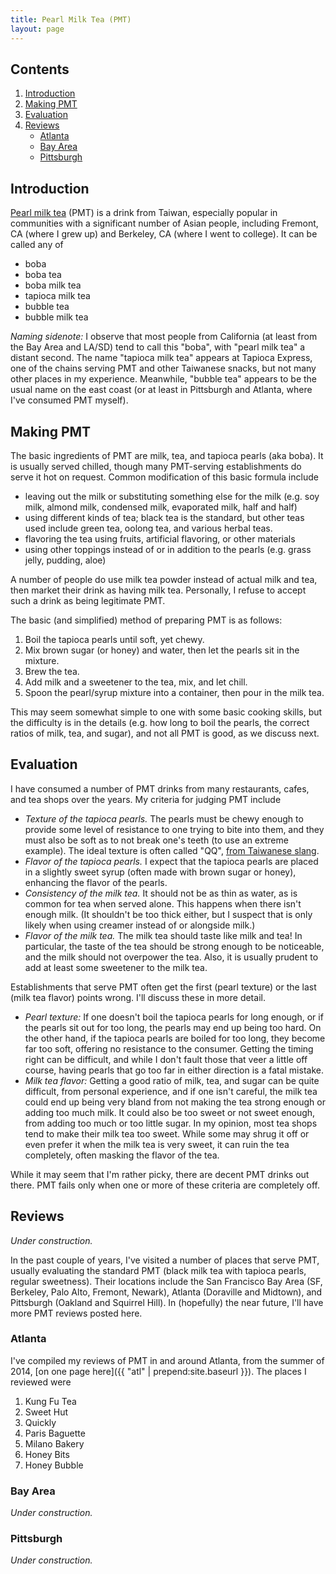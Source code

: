 ```yaml
---
title: Pearl Milk Tea (PMT)
layout: page
---
```


## Contents

1. [Introduction](#introduction)
2. [Making PMT](#making-pmt)
3. [Evaluation](#evaluation)
4. [Reviews](#reviews)
    * [Atlanta](#atlanta)
    * [Bay Area](#bay-area)
    * [Pittsburgh](#pittsburgh)

## Introduction

[Pearl milk tea](https://en.wikipedia.org/wiki/Bubble_tea) (PMT) is
a drink from Taiwan, especially popular in communities with a significant
number of Asian people, including Fremont, CA (where I grew up) and
Berkeley, CA (where I went to college). It can be called any of

* boba
* boba tea
* boba milk tea
* tapioca milk tea
* bubble tea
* bubble milk tea

_Naming sidenote:_ I observe that most people from California (at least from the
Bay Area and LA/SD) tend to call this "boba", with "pearl milk tea" a distant
second. The name "tapioca milk tea" appears at Tapioca Express, one of the
chains serving PMT and other Taiwanese snacks, but not many other places
in my experience. Meanwhile, "bubble tea" appears to be the usual name
on the east coast (or at least in Pittsburgh and Atlanta, where I've
consumed PMT myself).

## Making PMT

The basic ingredients of PMT are milk, tea, and tapioca pearls (aka boba).
It is usually served chilled, though many PMT-serving establishments do serve
it hot on request. Common modification of this basic formula include

* leaving out the milk or substituting something else for the milk
(e.g. soy milk, almond milk, condensed milk, evaporated milk, half and half)
* using different kinds of tea; black tea is the standard, but other teas used
include green tea, oolong tea, and various herbal teas.
* flavoring the tea using fruits, artificial flavoring, or other materials
* using other toppings instead of or in addition to the pearls (e.g. grass jelly,
pudding, aloe)

A number of people do use milk tea powder instead of actual milk and tea,
then market their drink as having milk tea. Personally, I refuse to accept such
a drink as being legitimate PMT.

The basic (and simplified) method of preparing PMT is as follows:

1. Boil the tapioca pearls until soft, yet chewy.
2. Mix brown sugar (or honey) and water, then let the pearls sit in the mixture.
3. Brew the tea.
4. Add milk and a sweetener to the tea, mix, and let chill.
5. Spoon the pearl/syrup mixture into a container, then pour in the milk tea.

This may seem somewhat simple to one with some basic cooking skills, but the
difficulty is in the details (e.g. how long to boil the pearls, the correct
ratios of milk, tea, and sugar), and not all PMT is good, as we discuss next.

## Evaluation

I have consumed a number of PMT drinks from many restaurants, cafes, and tea
shops over the years. My criteria for judging PMT include

* _Texture of the tapioca pearls._ The pearls must be chewy enough to provide some
level of resistance to one trying to bite into them, and they must also be soft
as to not break one's teeth (to use an extreme example). The ideal texture is
often called "QQ", [from Taiwanese slang](http://languagelog.ldc.upenn.edu/nll/?p=2252).
* _Flavor of the tapioca pearls._ I expect that the tapioca pearls are placed
in a slightly sweet syrup (often made with brown sugar or honey), enhancing the
flavor of the pearls.
* _Consistency of the milk tea._  It should not be as thin as water,
as is common for tea when served alone. This happens when there isn't enough milk.
(It shouldn't be too thick either, but I suspect that is only likely when using
creamer instead of or alongside milk.)
* _Flavor of the milk tea._ The milk tea should taste like milk and tea!
In particular, the taste of the tea should be strong enough to be noticeable,
and the milk should not overpower the tea. Also, it is usually prudent to
add at least some sweetener to the milk tea.

Establishments that serve PMT often get the first (pearl texture) or
the last (milk tea flavor) points wrong. I'll discuss these in more detail.

* _Pearl texture:_ If one doesn't boil the tapioca pearls
for long enough, or if the pearls sit out for too long, the pearls may end up
being too hard. On the other hand, if the tapioca pearls are boiled for too long,
they become far too soft, offering no resistance to the consumer. Getting the
timing right can be difficult, and while I don't fault those that veer a little
off course, having pearls that go too far in either direction is a fatal mistake.
* _Milk tea flavor:_ Getting a good ratio of milk, tea, and sugar can be quite
difficult, from personal experience, and if one isn't careful, the milk tea could
end up being very bland from not making the tea strong enough or adding too much milk.
It could also be too sweet or not sweet enough, from adding too much or too little sugar.
In my opinion, most tea shops tend to make their milk tea too sweet. While some
may shrug it off or even prefer it when the milk tea is very sweet, it can ruin
the tea completely, often masking the flavor of the tea.

While it may seem that I'm rather picky, there are decent PMT drinks out there.
PMT fails only when one or more of these criteria are completely off.

## Reviews

_Under construction._

In the past couple of years, I've visited a number of places
that serve PMT, usually evaluating the standard PMT (black milk tea with tapioca pearls,
regular sweetness). Their locations include the San Francisco Bay Area
(SF, Berkeley, Palo Alto, Fremont, Newark), Atlanta (Doraville and Midtown), and
Pittsburgh (Oakland and Squirrel Hill). In (hopefully) the near future,
I'll have more PMT reviews posted here.

### Atlanta

I've compiled my reviews of PMT in and around Atlanta, from the summer of 2014,
[on one page here]({{ "atl" | prepend:site.baseurl }}). The places I reviewed were

1. Kung Fu Tea
2. Sweet Hut
3. Quickly
4. Paris Baguette
5. Milano Bakery
6. Honey Bits
7. Honey Bubble

### Bay Area

_Under construction._

### Pittsburgh

_Under construction._
